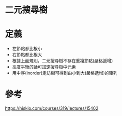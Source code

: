 # 二元搜尋樹

# 定義
- 左節點都比根小
- 右節點都比根大
- 根據上面規則，二元搜尋樹不存在重複節點(嚴格遞增)
- 高度平衡的話可加速搜尋樹中元素
- 用中序(inorder)走訪樹可得到由小到大(嚴格遞增)的陣列



# 參考
https://hiskio.com/courses/319/lectures/15402
